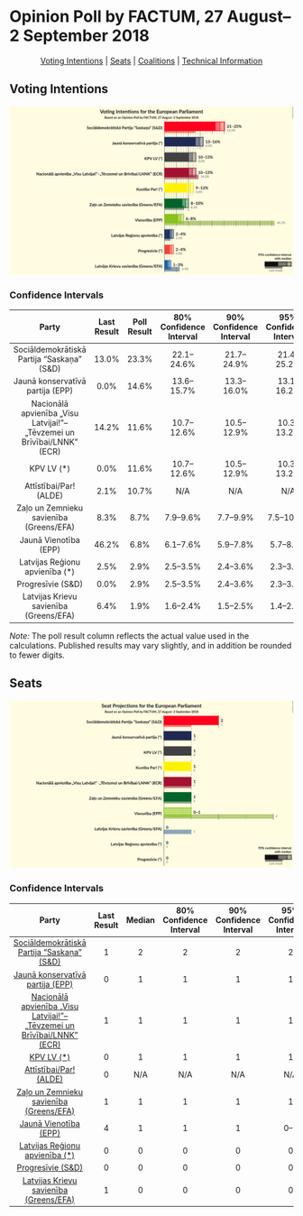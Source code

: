 # Opinion Poll by FACTUM, 27 August–2 September 2018

<p align="center"><a href="#voting-intentions">Voting Intentions</a> | <a href="#seats">Seats</a> | <a href="#coalitions">Coalitions</a> | <a href="#technical-information">Technical Information</a></p>

## Voting Intentions

![Graph with voting intentions not yet produced](2018-09-02-FACTUM.png "Voting Intentions")

### Confidence Intervals

| Party | Last Result | Poll Result | 80% Confidence Interval | 90% Confidence Interval | 95% Confidence Interval | 99% Confidence Interval |
|:-----:|:-----------:|:-----------:|:-----------------------:|:-----------------------:|:-----------------------:|:-----------------------:|
| Sociāldemokrātiskā Partija “Saskaņa” (S&D) | 13.0% | 23.3% | 22.1–24.6% |21.7–24.9% |21.4–25.2% |20.9–25.9% |
| Jaunā konservatīvā partija (EPP) | 0.0% | 14.6% | 13.6–15.7% |13.3–16.0% |13.1–16.2% |12.6–16.8% |
| Nacionālā apvienība „Visu Latvijai!”–„Tēvzemei un Brīvībai/LNNK” (ECR) | 14.2% | 11.6% | 10.7–12.6% |10.5–12.9% |10.3–13.2% |9.9–13.7% |
| KPV LV (*) | 0.0% | 11.6% | 10.7–12.6% |10.5–12.9% |10.3–13.2% |9.9–13.7% |
| Attīstībai/Par! (ALDE) | 2.1% | 10.7% | N/A |N/A |N/A |N/A |
| Zaļo un Zemnieku savienība (Greens/EFA) | 8.3% | 8.7% | 7.9–9.6% |7.7–9.9% |7.5–10.1% |7.2–10.5% |
| Jaunā Vienotība (EPP) | 46.2% | 6.8% | 6.1–7.6% |5.9–7.8% |5.7–8.0% |5.4–8.4% |
| Latvijas Reģionu apvienība (*) | 2.5% | 2.9% | 2.5–3.5% |2.4–3.6% |2.3–3.8% |2.1–4.1% |
| Progresīvie (S&D) | 0.0% | 2.9% | 2.5–3.5% |2.4–3.6% |2.3–3.8% |2.1–4.1% |
| Latvijas Krievu savienība (Greens/EFA) | 6.4% | 1.9% | 1.6–2.4% |1.5–2.5% |1.4–2.7% |1.2–2.9% |

*Note:* The poll result column reflects the actual value used in the calculations. Published results may vary slightly, and in addition be rounded to fewer digits.

## Seats

![Graph with seats not yet produced](2018-09-02-FACTUM-seats.png "Seats")

### Confidence Intervals

| Party | Last Result | Median | 80% Confidence Interval | 90% Confidence Interval | 95% Confidence Interval | 99% Confidence Interval |
|:-----:|:-----------:|:------:|:-----------------------:|:-----------------------:|:-----------------------:|:-----------------------:|
| <a href="#sociāldemokrātiskā-partija-“saskaņa”-(s&d)">Sociāldemokrātiskā Partija “Saskaņa” (S&D)</a> | 1 | 2 | 2 |2 |2 |2 |
| <a href="#jaunā-konservatīvā-partija-(epp)">Jaunā konservatīvā partija (EPP)</a> | 0 | 1 | 1 |1 |1 |1 |
| <a href="#nacionālā-apvienība-„visu-latvijai!”–„tēvzemei-un-brīvībai/lnnk”-(ecr)">Nacionālā apvienība „Visu Latvijai!”–„Tēvzemei un Brīvībai/LNNK” (ECR)</a> | 1 | 1 | 1 |1 |1 |1 |
| <a href="#kpv-lv-(*)">KPV LV (*)</a> | 0 | 1 | 1 |1 |1 |1 |
| <a href="#attīstībai/par!-(alde)">Attīstībai/Par! (ALDE)</a> | 0 | N/A | N/A |N/A |N/A |N/A |
| <a href="#zaļo-un-zemnieku-savienība-(greens/efa)">Zaļo un Zemnieku savienība (Greens/EFA)</a> | 1 | 1 | 1 |1 |1 |1 |
| <a href="#jaunā-vienotība-(epp)">Jaunā Vienotība (EPP)</a> | 4 | 1 | 1 |1 |0–1 |0–1 |
| <a href="#latvijas-reģionu-apvienība-(*)">Latvijas Reģionu apvienība (*)</a> | 0 | 0 | 0 |0 |0 |0 |
| <a href="#progresīvie-(s&d)">Progresīvie (S&D)</a> | 0 | 0 | 0 |0 |0 |0 |
| <a href="#latvijas-krievu-savienība-(greens/efa)">Latvijas Krievu savienība (Greens/EFA)</a> | 1 | 0 | 0 |0 |0 |0 |

